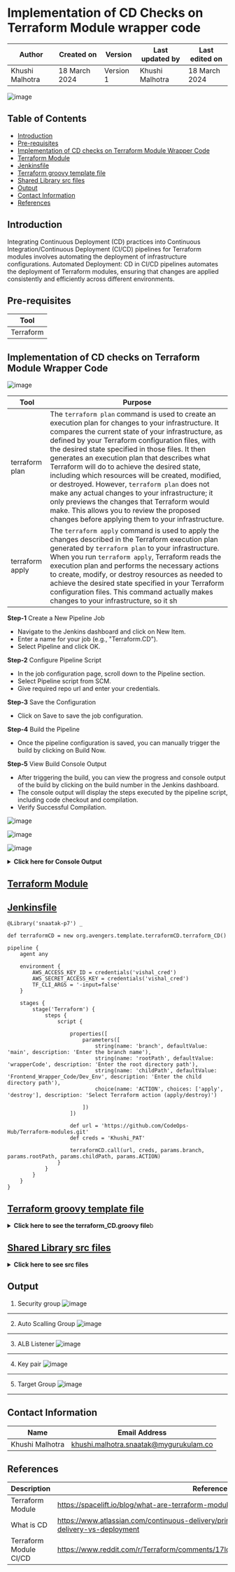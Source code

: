 # Implementation of CD Checks on Terraform Module wrapper code

|   Author        |  Created on   |  Version   | Last updated by  | Last edited on |
| --------------- | --------------| -----------|----------------- | -------------- |
| Khushi Malhotra |  18 March 2024  |  Version 1 | Khushi Malhotra  | 18 March 2024    |

![image](https://github.com/avengers-p7/Documentation/assets/156056460/44f80ab7-909e-48c2-8b1e-ea004054137e)

## Table of Contents
- [Introduction](#Introduction)
- [Pre-requisites](#Pre-requisites)
- [Implementation of CD checks on Terraform Module Wrapper Code](#Implementation-of-CD-checks-on-Terraform-Module-Wrapper-Code)
- [Terraform Module](#Terraform-Module)
- [Jenkinsfile](#Jenkinsfile)
- [Terraform groovy template file](#Terraform-groovy-template-file)
- [Shared Library src files](#Shared-library-src-files)
- [Output](#Output)
- [Contact Information](#Contact-Information)
- [References](#References)

## Introduction
Integrating Continuous Deployment (CD) practices into Continuous Integration/Continuous Deployment (CI/CD) pipelines for Terraform modules involves automating the deployment of infrastructure configurations.
Automated Deployment: CD in CI/CD pipelines automates the deployment of Terraform modules, ensuring that changes are applied consistently and efficiently across different environments.

## Pre-requisites

| Tool |
|------|
| Terraform |

## Implementation of CD checks on Terraform Module Wrapper Code

![image](https://github.com/CodeOps-Hub/Documentation/assets/156056460/c56d7ed0-7db0-49ce-aeb8-d35f53a0f993)


| Tool             | Purpose                                                                                                                                                                  |
|------------------|--------------------------------------------------------------------------------------------------------------------------------------------------------------------------|
| terraform plan  | The `terraform plan` command is used to create an execution plan for changes to your infrastructure. It compares the current state of your infrastructure, as defined by your Terraform configuration files, with the desired state specified in those files. It then generates an execution plan that describes what Terraform will do to achieve the desired state, including which resources will be created, modified, or destroyed. However, `terraform plan` does not make any actual changes to your infrastructure; it only previews the changes that Terraform would make. This allows you to review the proposed changes before applying them to your infrastructure. |
| terraform apply | The `terraform apply` command is used to apply the changes described in the Terraform execution plan generated by `terraform plan` to your infrastructure. When you run `terraform apply`, Terraform reads the execution plan and performs the necessary actions to create, modify, or destroy resources as needed to achieve the desired state specified in your Terraform configuration files. This command actually makes changes to your infrastructure, so it sh

**Step-1** Create a New Pipeline Job

- Navigate to the Jenkins dashboard and click on New Item.
- Enter a name for your job (e.g., "Terraform.CD").
- Select Pipeline and click OK.

**Step-2** Configure Pipeline Script

- In the job configuration page, scroll down to the Pipeline section.
- Select Pipeline script from SCM.
- Give required repo url and enter your credentials.

**Step-3** Save the Configuration

- Click on Save to save the job configuration.

**Step-4** Build the Pipeline

- Once the pipeline configuration is saved, you can manually trigger the build by clicking on Build Now.

**Step-5** View Build Console Output

- After triggering the build, you can view the progress and console output of the build by clicking on the build number in the Jenkins dashboard.
- The console output will display the steps executed by the pipeline script, including code checkout and compilation.
- Verify Successful Compilation.

![image](https://github.com/CodeOps-Hub/Documentation/assets/156056460/2c54d83e-f452-4d09-8a48-ea6d0f450bcf)

![image](https://github.com/CodeOps-Hub/Documentation/assets/156056460/8a40dcc0-275e-404c-bdb5-c8487d829d89)

![image](https://github.com/CodeOps-Hub/Documentation/assets/156056460/4e2ee4c3-d2ad-4442-b9c8-482051653eb0)

<details>
<summary> <b> Click here for Console Output </b> </summary>
<br>
  
  ```shell 
Started by user Shikha Tripathi
Obtained SharedLibrary/Terraform_CD_JF/Jenkinsfile from git https://github.com/CodeOps-Hub/Jenkinsfile.git
Loading library snaatak-p7@main
Attempting to resolve main from remote references...
 > git --version # timeout=10
 > git --version # 'git version 2.34.1'
using GIT_ASKPASS to set credentials Khushi_PAT
 > git ls-remote -h -- https://github.com/CodeOps-Hub/SharedLibrary.git # timeout=10
Found match: refs/heads/main revision 206b5107ced1c26a3135bfacf5b3cc3f6442a235
WARNING: ignoring request to compute changelog in clone mode
The recommended git tool is: NONE
using credential Khushi_PAT
Cloning the remote Git repository
Cloning with configured refspecs honoured and without tags
Cloning repository https://github.com/CodeOps-Hub/SharedLibrary.git
 > git init /var/lib/jenkins/jobs/wrapper_code_execution/builds/24/libs/0b1d56fb27dae0ade66d5763d8e6b212a8fb941adabaab4c9ece1bd48fc7ec99 # timeout=10
Fetching upstream changes from https://github.com/CodeOps-Hub/SharedLibrary.git
 > git --version # timeout=10
 > git --version # 'git version 2.34.1'
using GIT_ASKPASS to set credentials Khushi_PAT
 > git fetch --no-tags --force --progress -- https://github.com/CodeOps-Hub/SharedLibrary.git +refs/heads/*:refs/remotes/origin/* # timeout=10
 > git config remote.origin.url https://github.com/CodeOps-Hub/SharedLibrary.git # timeout=10
 > git config --add remote.origin.fetch +refs/heads/*:refs/remotes/origin/* # timeout=10
Avoid second fetch
Checking out Revision 206b5107ced1c26a3135bfacf5b3cc3f6442a235 (main)
 > git config core.sparsecheckout # timeout=10
 > git checkout -f 206b5107ced1c26a3135bfacf5b3cc3f6442a235 # timeout=10
Commit message: "Update terraform_CD.groovy"
[Pipeline] Start of Pipeline
[Pipeline] node
Running on Jenkins in /var/lib/jenkins/jobs/wrapper_code_execution/workspace
[Pipeline] {
[Pipeline] stage
[Pipeline] { (Declarative: Checkout SCM)
[Pipeline] checkout
Selected Git installation does not exist. Using Default
The recommended git tool is: NONE
using credential Khushi_PAT
 > git rev-parse --resolve-git-dir /var/lib/jenkins/jobs/wrapper_code_execution/workspace/.git # timeout=10
Fetching changes from the remote Git repository
 > git config remote.origin.url https://github.com/CodeOps-Hub/Jenkinsfile.git # timeout=10
Fetching upstream changes from https://github.com/CodeOps-Hub/Jenkinsfile.git
 > git --version # timeout=10
 > git --version # 'git version 2.34.1'
using GIT_ASKPASS to set credentials Khushi_PAT
 > git fetch --tags --force --progress -- https://github.com/CodeOps-Hub/Jenkinsfile.git +refs/heads/*:refs/remotes/origin/* # timeout=10
 > git rev-parse refs/remotes/origin/main^{commit} # timeout=10
Checking out Revision 63bf114811b8f0508f566fda0e3fb8e3d4594d44 (refs/remotes/origin/main)
 > git config core.sparsecheckout # timeout=10
 > git checkout -f 63bf114811b8f0508f566fda0e3fb8e3d4594d44 # timeout=10
Commit message: "Update Jenkinsfile"
 > git rev-list --no-walk 2f8460f0f64483749291a4adee9a8ea513fb847c # timeout=10
[Pipeline] }
[Pipeline] // stage
[Pipeline] withEnv
[Pipeline] {
[Pipeline] withCredentials
WARNING: Unknown parameter(s) found for class type 'com.cloudbees.jenkins.plugins.awscredentials.AmazonWebServicesCredentialsBinding': keyIdVariable,secretVariable
WARNING: Unknown parameter(s) found for class type 'com.cloudbees.jenkins.plugins.awscredentials.AmazonWebServicesCredentialsBinding': keyIdVariable,secretVariable
Masking supported pattern matches of $AWS_ACCESS_KEY_ID or $AWS_SECRET_ACCESS_KEY
[Pipeline] {
[Pipeline] withEnv
[Pipeline] {
[Pipeline] stage
[Pipeline] { (Terraform)
[Pipeline] script
[Pipeline] {
[Pipeline] properties
[Pipeline] stage
[Pipeline] { (Clone)
[Pipeline] script
[Pipeline] {
[Pipeline] git
The recommended git tool is: NONE
using credential Khushi_PAT
 > git rev-parse --resolve-git-dir /var/lib/jenkins/jobs/wrapper_code_execution/workspace/.git # timeout=10
Fetching changes from the remote Git repository
 > git config remote.origin.url https://github.com/CodeOps-Hub/Terraform-modules.git # timeout=10
Fetching upstream changes from https://github.com/CodeOps-Hub/Terraform-modules.git
 > git --version # timeout=10
 > git --version # 'git version 2.34.1'
using GIT_ASKPASS to set credentials Khushi_PAT
 > git fetch --tags --force --progress -- https://github.com/CodeOps-Hub/Terraform-modules.git +refs/heads/*:refs/remotes/origin/* # timeout=10
 > git rev-parse refs/remotes/origin/main^{commit} # timeout=10
Checking out Revision 6a43c43a5f0cc526928eaf8d7912af86275b2fab (refs/remotes/origin/main)
 > git config core.sparsecheckout # timeout=10
 > git checkout -f 6a43c43a5f0cc526928eaf8d7912af86275b2fab # timeout=10
 > git branch -a -v --no-abbrev # timeout=10
 > git branch -D main # timeout=10
 > git checkout -b main 6a43c43a5f0cc526928eaf8d7912af86275b2fab # timeout=10
Commit message: "Update main.tf"
 > git rev-list --no-walk 6a43c43a5f0cc526928eaf8d7912af86275b2fab # timeout=10
[Pipeline] }
[Pipeline] // script
[Pipeline] }
[Pipeline] // stage
[Pipeline] stage
[Pipeline] { (Terraform action)
[Pipeline] script
[Pipeline] {
[Pipeline] sh
+ cd wrapperCode/Frontend_Wrapper_Code/Dev_Env
[Pipeline] }
[Pipeline] // script
[Pipeline] }
[Pipeline] // stage
[Pipeline] stage
[Pipeline] { (Terraform init)
[Pipeline] script
[Pipeline] {
[Pipeline] sh
+ cd wrapperCode/Frontend_Wrapper_Code/Dev_Env
+ terraform init

[0m[1mInitializing the backend...[0m
[0m[1mInitializing modules...[0m

[0m[1mInitializing provider plugins...[0m
- Reusing previous version of hashicorp/tls from the dependency lock file
- Reusing previous version of hashicorp/aws from the dependency lock file
- Reusing previous version of hashicorp/local from the dependency lock file
- Using previously-installed hashicorp/tls v4.0.5
- Using previously-installed hashicorp/aws v5.41.0
- Using previously-installed hashicorp/local v2.5.1

[0m[1m[32mTerraform has been successfully initialized![0m[32m[0m
[0m[32m
You may now begin working with Terraform. Try running "terraform plan" to see
any changes that are required for your infrastructure. All Terraform commands
should now work.

If you ever set or change modules or backend configuration for Terraform,
rerun this command to reinitialize your working directory. If you forget, other
commands will detect it and remind you to do so if necessary.[0m
[Pipeline] }
[Pipeline] // script
[Pipeline] }
[Pipeline] // stage
[Pipeline] stage
[Pipeline] { (Terraform Plan)
[Pipeline] script
[Pipeline] {
[Pipeline] sh
+ cd wrapperCode/Frontend_Wrapper_Code/Dev_Env
+ terraform plan
[0m[1mmodule.Dev_Frontend.tls_private_key.private_key: Refreshing state... [id=0386914e08d10646edc09f966ed5be1b839745d7][0m
[0m[1mmodule.Dev_Frontend.local_file.private_key: Refreshing state... [id=bd4a0a9d111ff0b4e25673b777ca727b72f66652][0m
[0m[1mmodule.Dev_Frontend.aws_key_pair.key_pair: Refreshing state... [id=Dev_Frontend_Key][0m
[0m[1mmodule.Dev_Frontend.aws_lb_target_group.Target_group: Refreshing state... [id=arn:aws:elasticloadbalancing:ap-northeast-1:133673781875:targetgroup/Dev-Frontend-TG/0232b25fc4609db3][0m
[0m[1mmodule.Dev_Frontend.aws_security_group.security_group: Refreshing state... [id=sg-0d8bd79deeabf2448][0m
[0m[1mmodule.Dev_Frontend.aws_launch_template.Template: Refreshing state... [id=lt-016d6beee2e03d86b][0m
[0m[1mmodule.Dev_Frontend.aws_lb_listener_rule.path_rule: Refreshing state... [id=arn:aws:elasticloadbalancing:ap-northeast-1:133673781875:listener-rule/app/Dev-ALB/75bc9b1a35dbe964/761653fb399a30be/9c7e5be35a6432fc][0m
[0m[1mmodule.Dev_Frontend.aws_autoscaling_group.ASG: Refreshing state... [id=Dev-Frontend_ASG][0m
[0m[1mmodule.Dev_Frontend.aws_autoscaling_policy.ASG_Policy: Refreshing state... [id=target-tracking-policy][0m

[0m[1m[32mNo changes.[0m[1m Your infrastructure matches the configuration.[0m

[0mTerraform has compared your real infrastructure against your configuration
and found no differences, so no changes are needed.
[Pipeline] }
[Pipeline] // script
[Pipeline] }
[Pipeline] // stage
[Pipeline] stage
[Pipeline] { (Approval For Apply)
[Pipeline] script
[Pipeline] {
[Pipeline] input
Do you want to apply Terraform changes?
Proceed or Abort
Approved by Shikha Tripathi
[Pipeline] }
[Pipeline] // script
[Pipeline] }
[Pipeline] // stage
[Pipeline] stage
[Pipeline] { (Terraform Apply)
[Pipeline] script
[Pipeline] {
[Pipeline] sh
+ cd wrapperCode/Frontend_Wrapper_Code/Dev_Env
+ terraform apply -auto-approve
[0m[1mmodule.Dev_Frontend.tls_private_key.private_key: Refreshing state... [id=0386914e08d10646edc09f966ed5be1b839745d7][0m
[0m[1mmodule.Dev_Frontend.local_file.private_key: Refreshing state... [id=bd4a0a9d111ff0b4e25673b777ca727b72f66652][0m
[0m[1mmodule.Dev_Frontend.aws_key_pair.key_pair: Refreshing state... [id=Dev_Frontend_Key][0m
[0m[1mmodule.Dev_Frontend.aws_lb_target_group.Target_group: Refreshing state... [id=arn:aws:elasticloadbalancing:ap-northeast-1:133673781875:targetgroup/Dev-Frontend-TG/0232b25fc4609db3][0m
[0m[1mmodule.Dev_Frontend.aws_security_group.security_group: Refreshing state... [id=sg-0d8bd79deeabf2448][0m
[0m[1mmodule.Dev_Frontend.aws_launch_template.Template: Refreshing state... [id=lt-016d6beee2e03d86b][0m
[0m[1mmodule.Dev_Frontend.aws_lb_listener_rule.path_rule: Refreshing state... [id=arn:aws:elasticloadbalancing:ap-northeast-1:133673781875:listener-rule/app/Dev-ALB/75bc9b1a35dbe964/761653fb399a30be/9c7e5be35a6432fc][0m
[0m[1mmodule.Dev_Frontend.aws_autoscaling_group.ASG: Refreshing state... [id=Dev-Frontend_ASG][0m
[0m[1mmodule.Dev_Frontend.aws_autoscaling_policy.ASG_Policy: Refreshing state... [id=target-tracking-policy][0m

[0m[1m[32mNo changes.[0m[1m Your infrastructure matches the configuration.[0m

[0mTerraform has compared your real infrastructure against your configuration
and found no differences, so no changes are needed.
[0m[1m[32m
Apply complete! Resources: 0 added, 0 changed, 0 destroyed.
[0m[0m[1m[32m
Outputs:

[0mAutoscaling_group_id = [
  [
    "Dev-Frontend_ASG",
  ],
]
Autoscaling_policy_name = [
  [
    "target-tracking-policy",
  ],
]
Security_Group_ID = [
  [
    "sg-0d8bd79deeabf2448",
  ],
]
Target_group_id = [
  [
    "arn:aws:elasticloadbalancing:ap-northeast-1:133673781875:targetgroup/Dev-Frontend-TG/0232b25fc4609db3",
  ],
]
key_pair_name = [
  [
    "Dev_Frontend_Key",
  ],
]
launch_template_id = [
  [
    "lt-016d6beee2e03d86b",
  ],
]
[Pipeline] }
[Pipeline] // script
[Pipeline] }
[Pipeline] // stage
[Pipeline] stage
[Pipeline] { (Approval For Apply)
[Pipeline] script
[Pipeline] {
[Pipeline] echo
Skipping Terraform destroy since action is not set to 'destroy'
[Pipeline] }
[Pipeline] // script
[Pipeline] }
[Pipeline] // stage
[Pipeline] stage
[Pipeline] { (Pem Key Archive)
[Pipeline] script
[Pipeline] {
[Pipeline] archiveArtifacts
Archiving artifacts
[Pipeline] }
[Pipeline] // script
[Pipeline] }
[Pipeline] // stage
[Pipeline] }
[Pipeline] // script
[Pipeline] }
[Pipeline] // stage
[Pipeline] }
[Pipeline] // withEnv
[Pipeline] }
[Pipeline] // withCredentials
[Pipeline] }
[Pipeline] // withEnv
[Pipeline] }
[Pipeline] // node
[Pipeline] End of Pipeline
Finished: SUCCESS
```
</details>

## [Terraform Module](https://github.com/CodeOps-Hub/Terraform-modules/tree/main/wrapperCode/Frontend_Wrapper_Code/QA_Env)

## [Jenkinsfile](https://github.com/CodeOps-Hub/Jenkinsfile/blob/khushi/networkSkeleton_QA/SharedLibrary/Terraform_CD_JF/Jenkinsfile)

```shell
@Library('snaatak-p7') _

def terraformCD = new org.avengers.template.terraformCD.terraform_CD()

pipeline {
    agent any
    
    environment {
        AWS_ACCESS_KEY_ID = credentials('vishal_cred')
        AWS_SECRET_ACCESS_KEY = credentials('vishal_cred')
        TF_CLI_ARGS = '-input=false'
    }
    
    stages {
        stage('Terraform') {
            steps {
                script {

                    properties([
                        parameters([
                            string(name: 'branch', defaultValue: 'main', description: 'Enter the branch name'),
                            string(name: 'rootPath', defaultValue: 'wrapperCode', description: 'Enter the root directory path'),
                            string(name: 'childPath', defaultValue: 'Frontend_Wrapper_Code/Dev_Env', description: 'Enter the child directory path'),
                            choice(name: 'ACTION', choices: ['apply', 'destroy'], description: 'Select Terraform action (apply/destroy)')

                        ])
                    ])

                    def url = 'https://github.com/CodeOps-Hub/Terraform-modules.git'
                    def creds = 'Khushi_PAT'

                    terraformCD.call(url, creds, params.branch, params.rootPath, params.childPath, params.ACTION)
                }
            }
        }
    }
}
```
## [Terraform groovy template file](https://github.com/CodeOps-Hub/SharedLibrary/blob/main/src/org/avengers/template/terraformCD/terraform_CD.groovy)

<details>
  <summary> <b>Click here to see the terraform_CD.groovy file</b>b </summary>
<br>

  ```shell
package org.avengers.template.terraformCD

import org.avengers.common.*
import org.avengers.terraform_CICD.*

def call(String url, String creds, String branch, String rootPath, String childPath, String ACTION){

    variablization = new action()
    gitCheckoutPrivate = new GitCheckoutPrivate()
    initialization = new init()
    deploying = new deploy()
    destroy = new destroy()
    keyarchive = new keyarchive()
    
  

    gitCheckoutPrivate.call(url, creds, branch)
    variablization.call(rootPath, childPath)
    initialization.call(rootPath, childPath)
    deploying.call(rootPath, childPath, ACTION)
    destroy.call(rootPath, childPath, ACTION)
    keyarchive.call(rootPath, childPath)

}
```
</details>

## [Shared Library src files](https://github.com/CodeOps-Hub/SharedLibrary/tree/main/src/org/avengers/terraform_CICD)
<details>
<summary> <b>Click here to see src files</b> </summary>
<br>

  ```shell
  
deploy.groovy

package org.avengers.terraform_CICD

def call(String rootPath, String childPath, String ACTION) {
    stage("Terraform Plan") {
        script {
            sh "cd ${rootPath}/${childPath} && terraform plan"
        }
    }

    if (ACTION == 'apply') {
        stage('Approval For Apply') {
            script {
                // Prompt for approval before applying changes
                input "Do you want to apply Terraform changes?"
            }
        }
        stage('Terraform Apply') {
            script {
                // Run Terraform apply
                sh 'cd ${rootPath}/${childPath} && terraform apply -auto-approve'
            }
        }
    } else {
        echo "Skipping Terraform apply since action is not set to 'apply'"
    }
}

```

keyarchiving.groovy

```shell
package org.avengers.terraform_CICD

def call(String rootPath, String childPath) {
    stage("Pem Key Archive") {
        script {
            archiveArtifacts artifacts: "${rootPath}/${childPath}/*.pem", allowEmptyArchive: true
        }
    }
}
```
</details>

## Output

1. Security group
   ![image](https://github.com/CodeOps-Hub/Documentation/assets/156056460/c92b5c62-9fac-4e3f-85b6-d54a642d56a1)
***

2. Auto Scalling Group
   ![image](https://github.com/CodeOps-Hub/Documentation/assets/156056460/f4f3b3aa-76d5-41a4-b942-0b065e6086c3)
***

3. ALB Listener
   ![image](https://github.com/CodeOps-Hub/Documentation/assets/156056460/93b72769-c78b-4468-bf72-65102f073bc4)
***

4. Key pair
  ![image](https://github.com/CodeOps-Hub/Documentation/assets/156056460/f8103f2f-6005-4ff2-ad1e-47440e1caf04)
***

5. Target Group
  ![image](https://github.com/CodeOps-Hub/Documentation/assets/156056460/417e44cf-ff00-4da9-9ac8-623f8ebfa466)
***

## Contact Information
| Name            | Email Address                        |
|-----------------|--------------------------------------|
| Khushi Malhotra | khushi.malhotra.snaatak@mygurukulam.co |

## References

| Description                                   | References  
| --------------------------------------------  | -------------------------------------------------|
| Terraform Module | https://spacelift.io/blog/what-are-terraform-modules-and-how-do-they-work |
| What is CD | https://www.atlassian.com/continuous-delivery/principles/continuous-integration-vs-delivery-vs-deployment |
| Terraform Module CI/CD | https://www.reddit.com/r/Terraform/comments/17ldr9i/cicd_for_creating_terraform_modules/ |
